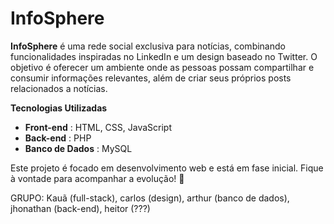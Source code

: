 # InfoSphere

**InfoSphere** é uma rede social exclusiva para notícias, combinando funcionalidades inspiradas no LinkedIn e um design baseado no Twitter. O objetivo é oferecer um ambiente onde as pessoas possam compartilhar e consumir informações relevantes, além de criar seus próprios posts relacionados a notícias.

**Tecnologias Utilizadas**
- **Front-end** : HTML, CSS, JavaScript
- **Back-end** : PHP
- **Banco de Dados** : MySQL

Este projeto é focado em desenvolvimento web e está em fase inicial. Fique à vontade para acompanhar a evolução! 🚀

GRUPO: Kauã (full-stack), carlos (design), arthur (banco de dados), jhonathan (back-end), heitor (???)

